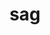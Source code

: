 ---
category: 3-letters
denotation: null
name: sag
reference_link: https://www.etymonline.com/word/sag
root_language: null
root_name: null
title: sag
type: free
word_sums:
- respelling: sag
  sum: 'Sag + '
---